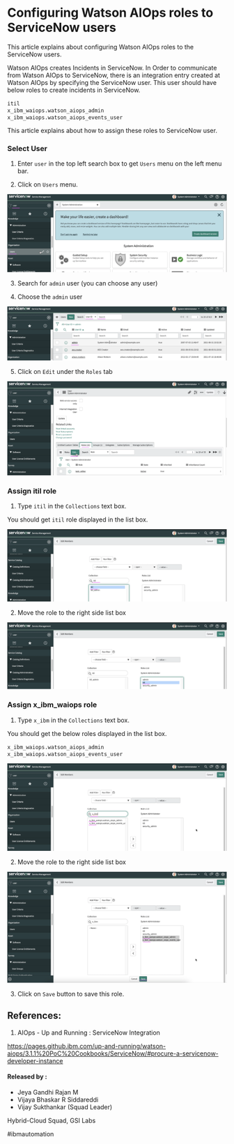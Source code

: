 # Configuring Watson AIOps roles to ServiceNow users

This article explains about configuring Watson AIOps roles to the ServiceNow users. 

Watson AIOps creates Incidents in ServiceNow. In Order to communicate from Watson AIOps to ServiceNow, there is an integration entry created at Watson AIOps by specifying the ServiceNow user. This user should have below roles to create incidents in ServiceNow.

```
itil
x_ibm_waiops.watson_aiops_admin
x_ibm_waiops.watson_aiops_events_user
```

This article explains about how to assign these roles to ServiceNow user.

### Select User

1. Enter `user` in the top left search box to get `Users` menu on the left menu bar.

2. Click on `Users` menu.

<img src="images/image-00001.png">

3. Search for `admin` user (you can choose any user)

4. Choose the `admin` user

<img src="images/image-00002.png">

5. Click on `Edit` under the `Roles` tab

<img src="images/image-00003.png">

### Assign itil role

1. Type `itil` in the  `Collections` text box.

You should get `itil` role displayed in the list box.

<img src="images/image-00004.png">

2. Move the role to the right side list box

<img src="images/image-00005.png">

### Assign x_ibm_waiops role

1. Type `x_ibm` in the  `Collections` text box.

You should get the below roles displayed in the list box.

```
x_ibm_waiops.watson_aiops_admin
x_ibm_waiops.watson_aiops_events_user
```

<img src="images/image-00006.png">

2. Move the role to the right side list box

<img src="images/image-00007.png">

3. Click on `Save` button to save this role.

## References: 

1. AIOps - Up and Running : ServiceNow Integration

https://pages.github.ibm.com/up-and-running/watson-aiops/3.1.1%20PoC%20Cookbooks/ServiceNow/#procure-a-servicenow-developer-instance



#### Released by :
- Jeya Gandhi Rajan M
- Vijaya Bhaskar R Siddareddi
- Vijay Sukthankar (Squad Leader)

Hybrid-Cloud Squad, GSI Labs

#ibmautomation

